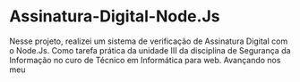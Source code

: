 # Assinatura-Digital-Node.Js
Nesse projeto, realizei um sistema de verificação de Assinatura Digital com o Node.Js. Como tarefa prática da unidade III da disciplina de Segurança da Informação no curo de Técnico em Informática para web. Avançando nos meu 
